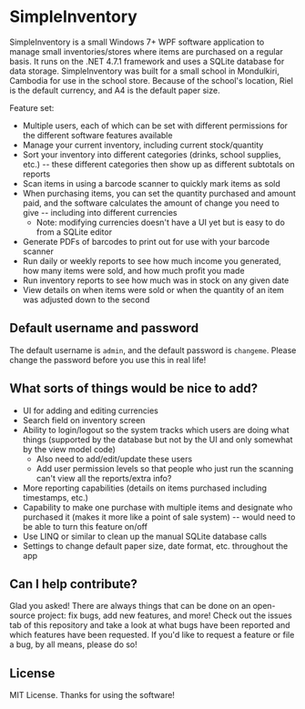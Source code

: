 # SimpleInventory

SimpleInventory is a small Windows 7+ WPF software application to manage small inventories/stores where items are purchased on a regular basis. It runs on the .NET 4.7.1 framework and uses a SQLite database for data storage. SimpleInventory was built for a small school in Mondulkiri, Cambodia for use in the school store. Because of the school's location, Riel is the default currency, and A4 is the default paper size.

Feature set:

* Multiple users, each of which can be set with different permissions for the different software features available
* Manage your current inventory, including current stock/quantity
* Sort your inventory into different categories (drinks, school supplies, etc.) -- these different categories then show up as different subtotals on reports
* Scan items in using a barcode scanner to quickly mark items as sold
* When purchasing items, you can set the quantity purchased and amount paid, and the software calculates the amount of change you need to give -- including into different currencies
  * Note: modifying currencies doesn't have a UI yet but is easy to do from a SQLite editor
* Generate PDFs of barcodes to print out for use with your barcode scanner
* Run daily or weekly reports to see how much income you generated, how many items were sold, and how much profit you made
* Run inventory reports to see how much was in stock on any given date
* View details on when items were sold or when the quantity of an item was adjusted down to the second

## Default username and password

The default username is `admin`, and the default password is `changeme`. Please change the password before you use this in real life!

## What sorts of things would be nice to add?

* UI for adding and editing currencies
* Search field on inventory screen
* Ability to login/logout so the system tracks which users are doing what things (supported by the database but not by the UI and only somewhat by the view model code)
  * Also need to add/edit/update these users
  * Add user permission levels so that people who just run the scanning can't view all the reports/extra info?
* More reporting capabilities (details on items purchased including timestamps, etc.)
* Capability to make one purchase with multiple items and designate who purchased it (makes it more like a point of sale system) -- would need to be able to turn this feature on/off
* Use LINQ or similar to clean up the manual SQLite database calls
* Settings to change default paper size, date format, etc. throughout the app

## Can I help contribute?

Glad you asked! There are always things that can be done on an open-source project: fix bugs, add new features, and more! Check out the issues tab of this repository and take a look at what bugs have been reported and which features have been requested. If you'd like to request a feature or file a bug, by all means, please do so!

## License

MIT License. Thanks for using the software!